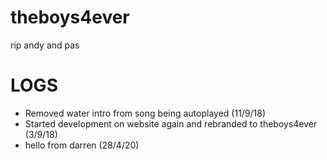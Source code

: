 # theboys4ever
rip andy and pas

# LOGS
- Removed water intro from song being autoplayed (11/9/18)
- Started development on website again and rebranded to theboys4ever (3/9/18)
- hello from darren (28/4/20)
